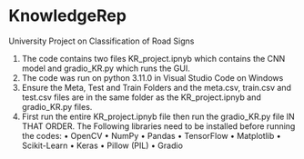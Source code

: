 # KnowledgeRep
University Project on Classification of Road Signs
1) The code contains two files KR_project.ipnyb which contains the CNN model and gradio_KR.py which runs the GUI. 
2) The code was run on python 3.11.0 in Visual Studio Code on Windows
3) Ensure the Meta, Test and Train Folders and the meta.csv, train.csv and test.csv files are in the same folder as the KR_project.ipnyb and gradio_KR.py     files.
4) First run the entire KR_project.ipnyb file then run the gradio_KR.py file IN THAT ORDER.
The Following libraries need to be installed before running the codes:
• OpenCV
• NumPy 
• Pandas 
• TensorFlow
• Matplotlib
• Scikit-Learn
• Keras
• Pillow (PIL)
• Gradio

